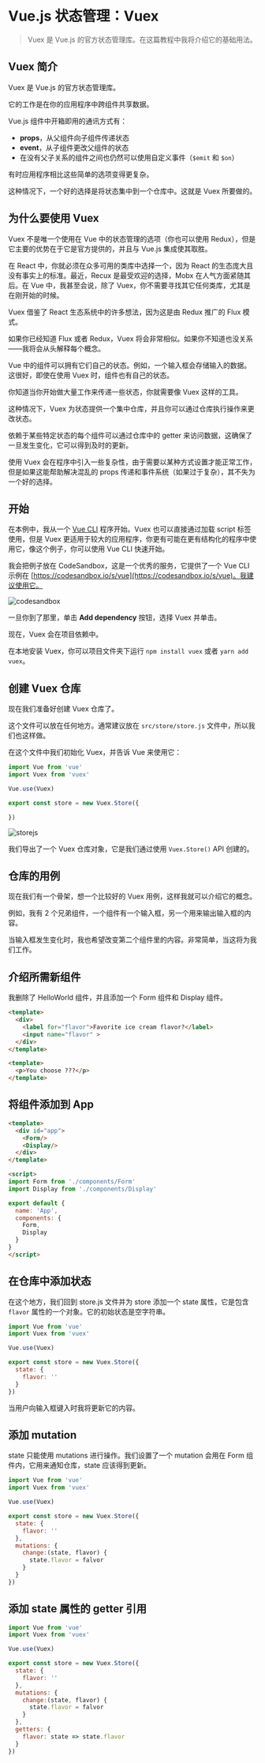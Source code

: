 # Vue.js 状态管理：Vuex

> Vuex 是 Vue.js 的官方状态管理库。在这篇教程中我将介绍它的基础用法。

## Vuex 简介

Vuex 是 Vue.js 的官方状态管理库。

它的工作是在你的应用程序中跨组件共享数据。

Vue.js 组件中开箱即用的通讯方式有：

- **props**，从父组件向子组件传递状态
- **event**，从子组件更改父组件的状态
- 在没有父子关系的组件之间也仍然可以使用自定义事件（`$emit` 和 `$on`）

有时应用程序相比这些简单的选项变得更复杂。

这种情况下，一个好的选择是将状态集中到一个仓库中。这就是 Vuex 所要做的。

## 为什么要使用 Vuex

Vuex 不是唯一个使用在 Vue 中的状态管理的选项（你也可以使用 Redux），但是它主要的优势在于它是官方提供的，并且与 Vue.js 集成使其取胜。

在 React 中，你就必须在众多可用的类库中选择一个，因为 React 的生态庞大且没有事实上的标准。最近，Recux 是最受欢迎的选择，Mobx 在人气方面紧随其后。在 Vue 中，我甚至会说，除了 Vuex，你不需要寻找其它任何类库，尤其是在刚开始的时候。

Vuex 借鉴了 React 生态系统中的许多想法，因为这是由 Redux 推广的 Flux 模式。

如果你已经知道 Flux 或者 Redux，Vuex 将会非常相似。如果你不知道也没关系——我将会从头解释每个概念。

Vue 中的组件可以拥有它们自己的状态。例如，一个输入框会存储输入的数据。这很好，即使在使用 Vuex 时，组件也有自己的状态。

你知道当你开始做大量工作来传递一些状态，你就需要像 Vuex 这样的工具。

这种情况下，Vuex 为状态提供一个集中仓库，并且你可以通过仓库执行操作来更改状态。

依赖于某些特定状态的每个组件可以通过仓库中的 getter 来访问数据，这确保了一旦发生变化，它可以得到及时的更新。

使用 Vuex 会在程序中引入一些复杂性，由于需要以某种方式设置才能正常工作，但是如果这能帮助解决混乱的 props 传递和事件系统（如果过于复杂），其不失为一个好的选择。

## 开始

在本例中，我从一个 [Vue CLI](https://github.com/coderfe/100-days-of-translate/blob/master/vue-cli.md) 程序开始。Vuex 也可以直接通过加载 script 标签使用，但是 Vuex 更适用于较大的应用程序，你更有可能在更有结构化的程序中使用它，像这个例子，你可以使用 Vue CLI 快速开始。

我会把例子放在 CodeSandbox，这是一个优秀的服务，它提供了一个 Vue CLI 示例在 [https://codesandbox.io/s/vue](https://codesandbox.io/s/vue)。我建议使用它。

![codesandbox](https://raw.githubusercontent.com/coderfe/100-days-of-translate/master/vuex/1.png)

一旦你到了那里，单击 **Add dependency** 按钮，选择 Vuex 并单击。

现在，Vuex 会在项目依赖中。

在本地安装 Vuex，你可以项目文件夹下运行 `npm install vuex` 或者 `yarn add vuex`。

## 创建 Vuex 仓库

现在我们准备好创建 Vuex 仓库了。

这个文件可以放在任何地方。通常建议放在 `src/store/store.js` 文件中，所以我们也这样做。

在这个文件中我们初始化 Vuex，并告诉 Vue 来使用它：

```javascript
import Vue from 'vue'
import Vuex from 'vuex'

Vue.use(Vuex)

export const store = new Vuex.Store({

})
```

![storejs](https://raw.githubusercontent.com/coderfe/100-days-of-translate/master/vuex/2.png)

我们导出了一个 Vuex 仓库对象，它是我们通过使用 `Vuex.Store()` API 创建的。

## 仓库的用例

现在我们有一个骨架，想一个比较好的 Vuex 用例，这样我就可以介绍它的概念。

例如，我有 2 个兄弟组件，一个组件有一个输入框，另一个用来输出输入框的内容。

当输入框发生变化时，我也希望改变第二个组件里的内容。非常简单，当这将为我们工作。

## 介绍所需新组件

我删除了 HelloWorld 组件，并且添加一个 Form 组件和 Display 组件。

```html
<template>
  <div>
    <label for="flavor">Favorite ice cream flavor?</label>
    <input name="flavor" >
  </div>
</template>
```

```html
<template>
  <p>You choose ???</p>
</template>
```

## 将组件添加到 App

```html
<template>
  <div id="app">
    <Form/>
    <Display/>
  </div>
</template>

<script>
import Form from './components/Form'
import Display from './components/Display'

export default {
  name: 'App',
  components: {
    Form,
    Display
  }
}
</script>
```

## 在仓库中添加状态

在这个地方，我们回到 store.js 文件并为 store 添加一个 state 属性，它是包含 `flavor` 属性的一个对象。它的初始状态是空字符串。

```javascript
import Vue from 'vue'
import Vuex from 'vuex'

Vue.use(Vuex)

export const store = new Vuex.Store({
  state: {
    flavor: ''
  }
})
```

当用户向输入框键入时我将更新它的内容。

## 添加 mutation

state 只能使用 mutations 进行操作。我们设置了一个 mutation 会用在 Form 组件内，它用来通知仓库，state 应该得到更新。

```javascript
import Vue from 'vue'
import Vuex from 'vuex'

Vue.use(Vuex)

export const store = new Vuex.Store({
  state: {
    flavor: ''
  },
  mutations: {
    change:(state, flavor) {
      state.flavor = falvor
    }
  }
})
```

## 添加 state 属性的 getter 引用

```javascript
import Vue from 'vue'
import Vuex from 'vuex'

Vue.use(Vuex)

export const store = new Vuex.Store({
  state: {
    flavor: ''
  },
  mutations: {
    change:(state, flavor) {
      state.flavor = falvor
    }
  },
  getters: {
    flavor: state => state.flavor
  }
})
```



